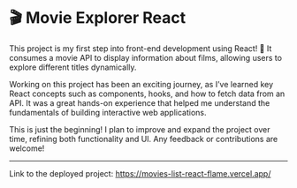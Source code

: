 # 🎬 Movie Explorer React

This project is my first step into front-end development using React! 🚀 It consumes a movie API to display information about films, allowing users to explore different titles dynamically.


Working on this project has been an exciting journey, as I’ve learned key React concepts such as components, hooks, and how to fetch data from an API. It was a great hands-on experience that helped me understand the fundamentals of building interactive web applications.


This is just the beginning! I plan to improve and expand the project over time, refining both functionality and UI. Any feedback or contributions are welcome!

---

Link to the deployed project: https://movies-list-react-flame.vercel.app/
